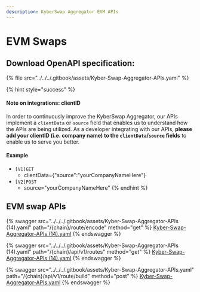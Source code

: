 ```yaml
---
description: KyberSwap Aggregator EVM APIs
---
```


# EVM Swaps

## Download OpenAPI specification:

{% file src="../../../.gitbook/assets/Kyber-Swap-Aggregator-APIs.yaml" %}

{% hint style="success" %}
#### Note on integrations: clientID

In order to continuously improve the KyberSwap Aggregator, our APIs implement a `clientData` or `source` field that enables us to understand how the APIs are being utilized. As a developer integrating with our APIs, **please add your clientID (i.e. company name) to the `clientData`/`source` fields** to enable us to serve you better.&#x20;

#### Example

* `[V1]GET`
  * clientData={"source":"yourCompanyNameHere"}
* `[V2]POST`
  * source="yourCompanyNameHere"
{% endhint %}

## EVM swap APIs

{% swagger src="../../../.gitbook/assets/Kyber-Swap-Aggregator-APIs (14).yaml" path="/{chain}/route/encode" method="get" %}
[Kyber-Swap-Aggregator-APIs (14).yaml](<../../../.gitbook/assets/Kyber-Swap-Aggregator-APIs (14).yaml>)
{% endswagger %}

{% swagger src="../../../.gitbook/assets/Kyber-Swap-Aggregator-APIs (14).yaml" path="/{chain}/api/v1/routes" method="get" %}
[Kyber-Swap-Aggregator-APIs (14).yaml](<../../../.gitbook/assets/Kyber-Swap-Aggregator-APIs (14).yaml>)
{% endswagger %}

{% swagger src="../../../.gitbook/assets/Kyber-Swap-Aggregator-APIs.yaml" path="/{chain}/api/v1/route/build" method="post" %}
[Kyber-Swap-Aggregator-APIs.yaml](../../../.gitbook/assets/Kyber-Swap-Aggregator-APIs.yaml)
{% endswagger %}

